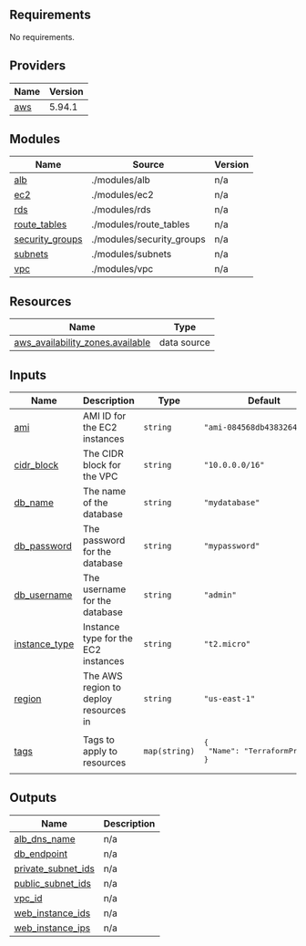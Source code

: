 <!-- BEGIN_TF_DOCS -->
## Requirements

No requirements.

## Providers

| Name | Version |
|------|---------|
| <a name="provider_aws"></a> [aws](#provider\_aws) | 5.94.1 |

## Modules

| Name | Source | Version |
|------|--------|---------|
| <a name="module_alb"></a> [alb](#module\_alb) | ./modules/alb | n/a |
| <a name="module_ec2"></a> [ec2](#module\_ec2) | ./modules/ec2 | n/a |
| <a name="module_rds"></a> [rds](#module\_rds) | ./modules/rds | n/a |
| <a name="module_route_tables"></a> [route\_tables](#module\_route\_tables) | ./modules/route_tables | n/a |
| <a name="module_security_groups"></a> [security\_groups](#module\_security\_groups) | ./modules/security_groups | n/a |
| <a name="module_subnets"></a> [subnets](#module\_subnets) | ./modules/subnets | n/a |
| <a name="module_vpc"></a> [vpc](#module\_vpc) | ./modules/vpc | n/a |

## Resources

| Name | Type |
|------|------|
| [aws_availability_zones.available](https://registry.terraform.io/providers/hashicorp/aws/latest/docs/data-sources/availability_zones) | data source |

## Inputs

| Name | Description | Type | Default | Required |
|------|-------------|------|---------|:--------:|
| <a name="input_ami"></a> [ami](#input\_ami) | AMI ID for the EC2 instances | `string` | `"ami-084568db4383264d4"` | no |
| <a name="input_cidr_block"></a> [cidr\_block](#input\_cidr\_block) | The CIDR block for the VPC | `string` | `"10.0.0.0/16"` | no |
| <a name="input_db_name"></a> [db\_name](#input\_db\_name) | The name of the database | `string` | `"mydatabase"` | no |
| <a name="input_db_password"></a> [db\_password](#input\_db\_password) | The password for the database | `string` | `"mypassword"` | no |
| <a name="input_db_username"></a> [db\_username](#input\_db\_username) | The username for the database | `string` | `"admin"` | no |
| <a name="input_instance_type"></a> [instance\_type](#input\_instance\_type) | Instance type for the EC2 instances | `string` | `"t2.micro"` | no |
| <a name="input_region"></a> [region](#input\_region) | The AWS region to deploy resources in | `string` | `"us-east-1"` | no |
| <a name="input_tags"></a> [tags](#input\_tags) | Tags to apply to resources | `map(string)` | <pre>{<br/>  "Name": "TerraformProject"<br/>}</pre> | no |

## Outputs

| Name | Description |
|------|-------------|
| <a name="output_alb_dns_name"></a> [alb\_dns\_name](#output\_alb\_dns\_name) | n/a |
| <a name="output_db_endpoint"></a> [db\_endpoint](#output\_db\_endpoint) | n/a |
| <a name="output_private_subnet_ids"></a> [private\_subnet\_ids](#output\_private\_subnet\_ids) | n/a |
| <a name="output_public_subnet_ids"></a> [public\_subnet\_ids](#output\_public\_subnet\_ids) | n/a |
| <a name="output_vpc_id"></a> [vpc\_id](#output\_vpc\_id) | n/a |
| <a name="output_web_instance_ids"></a> [web\_instance\_ids](#output\_web\_instance\_ids) | n/a |
| <a name="output_web_instance_ips"></a> [web\_instance\_ips](#output\_web\_instance\_ips) | n/a |
<!-- END_TF_DOCS -->